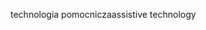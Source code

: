 <span data-ttu-id="b5b28-101">technologia pomocnicza</span><span class="sxs-lookup"><span data-stu-id="b5b28-101">assistive technology</span></span>